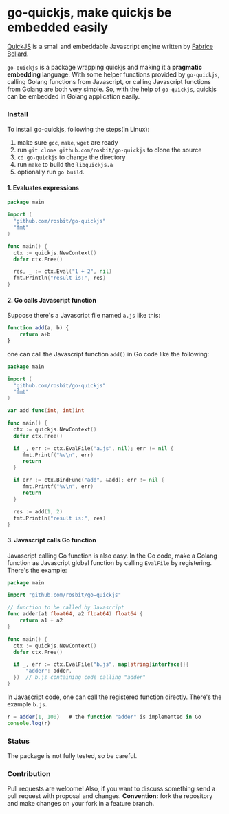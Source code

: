 # go-quickjs, make quickjs be embedded easily

[QuickJS](https://bellard.org/quickjs/) is a small and embeddable Javascript engine written by [Fabrice Bellard](https://bellard.org).

`go-quickjs` is a package wrapping quickjs and making it a **pragmatic embedding** language.
With some helper functions provided by `go-quickjs`, calling Golang functions from Javascript, 
or calling Javascript functions from Golang are both very simple. So, with the help of `go-quickjs`, quickjs
can be embedded in Golang application easily.

### Install

To install go-quickjs, following the steps(in Linux):

1. make sure `gcc`, `make`, `wget` are ready
2. run `git clone github.com/rosbit/go-quickjs` to clone the source
3. `cd go-quickjs` to change the directory
4. run `make` to build the `libquickjs.a`
5. optionally run `go build`.

#### 1. Evaluates expressions

```go
package main

import (
  "github.com/rosbit/go-quickjs"
  "fmt"
)

func main() {
  ctx := quickjs.NewContext()
  defer ctx.Free()

  res, _ := ctx.Eval("1 + 2", nil)
  fmt.Println("result is:", res)
}
```

#### 2. Go calls Javascript function

Suppose there's a Javascript file named `a.js` like this:

```javascript
function add(a, b) {
    return a+b
}
```

one can call the Javascript function `add()` in Go code like the following:

```go
package main

import (
  "github.com/rosbit/go-quickjs"
  "fmt"
)

var add func(int, int)int

func main() {
  ctx := quickjs.NewContext()
  defer ctx.Free()

  if _, err := ctx.EvalFile("a.js", nil); err != nil {
     fmt.Printf("%v\n", err)
     return
  }

  if err := ctx.BindFunc("add", &add); err != nil {
     fmt.Printf("%v\n", err)
     return
  }

  res := add(1, 2)
  fmt.Println("result is:", res)
}
```

#### 3. Javascript calls Go function

Javascript calling Go function is also easy. In the Go code, make a Golang function
as Javascript global function by calling `EvalFile` by registering. There's the example:

```go
package main

import "github.com/rosbit/go-quickjs"

// function to be called by Javascript
func adder(a1 float64, a2 float64) float64 {
    return a1 + a2
}

func main() {
  ctx := quickjs.NewContext()
  defer ctx.Free()

  if _, err := ctx.EvalFile("b.js", map[string]interface{}{
      "adder": adder,
  })  // b.js containing code calling "adder"
}
```

In Javascript code, one can call the registered function directly. There's the example `b.js`.

```javascript
r = adder(1, 100)   # the function "adder" is implemented in Go
console.log(r)
```

### Status

The package is not fully tested, so be careful.

### Contribution

Pull requests are welcome! Also, if you want to discuss something send a pull request with proposal and changes.
__Convention:__ fork the repository and make changes on your fork in a feature branch.
